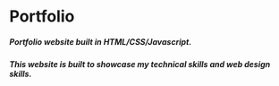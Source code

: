 # Portfolio
##### Portfolio website built in HTML/CSS/Javascript.
##### This website is built to showcase my technical skills and web design skills.
